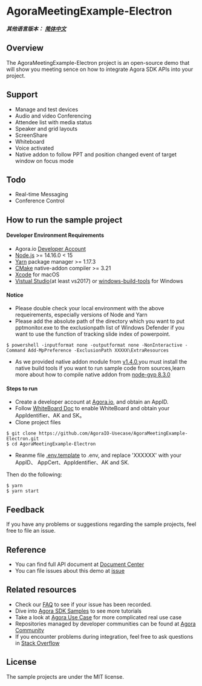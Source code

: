# AgoraMeetingExample-Electron

_**其他语言版本：** [**简体中文**](README.zh.md)_

## Overview

The AgoraMeetingExample-Electron project is an open-source demo that will show you meeting sence on how to integrate Agora SDK APIs into your project.

## Support

- Manage and test devices
- Audio and video Conferencing
- Attendee list with media status
- Speaker and grid layouts
- ScreenShare
- Whiteboard
- Voice activated
- Native addon to follow PPT and position changed event of target window on focus mode

## Todo
- Real-time Messaging
- Conference Control

## How to run the sample project

#### Developer Environment Requirements

- Agora.io [Developer Account](https://dashboard.agora.io/signin/)
- [Node.js](https://nodejs.org/en/download/) >= 14.16.0 < 15
- [Yarn](https://yarnpkg.com/) package manager >= 1.17.3
- [CMake](https://cmake.org/download/) native-addon compiler >= 3.21
- [Xcode](https://developer.apple.com/download/all/?q=Xcode) for macOS
- [Vistual Studio](https://visualstudio.microsoft.com/downloads/)(at least vs2017) or [windows-build-tools](https://www.npmjs.com/package/windows-build-tools) for Windows

#### Notice

- Please double check your local environment with the above requeirements, especially versions of Node and Yarn
- Please add the absolute path of the directory which you want to put pptmonitor.exe to the exclusionpath list of Windows Defender if 
you want to use the function of tracking slide index of powerpoint.
``` shell
$ powershell -inputformat none -outputformat none -NonInteractive -Command Add-MpPreference -ExclusionPath XXXXX\ExtraResources
```
- As we provided native addon module from [v1.4.0](https://github.com/AgoraIO-Usecase/AgoraMeetingExample-Electron/releases/tag/v1.4.0),you must install the native build tools if you want to run sample code from sources,learn more about how to compile native addon from [node-gyp 8.3.0](https://github.com/nodejs/node-gyp/tree/v8.3.0)

#### Steps to run

- Create a developer account at [Agora.io](https://dashboard.agora.io/signin/), and obtain an AppID.
- Follow [WhiteBoard Doc](https://docs.agora.io/cn/whiteboard/enable_whiteboard?platform=Web) to enable WhiteBoard and obtain your AppIdentifier、AK and SK。
- Clone project files
```shell
$ git clone https://github.com/AgoraIO-Usecase/AgoraMeetingExample-Electron.git
$ cd AgoraMeetingExample-Electron
```
- Reanme file [.env.template](.env.template) to .env, and replace 'XXXXXX' with your AppID、 AppCert、AppIdentifier、AK and SK.

Then do the following:

```shell 
$ yarn
$ yarn start

```

## Feedback

If you have any problems or suggestions regarding the sample projects, feel free to file an issue.

## Reference

- You can find full API document at [Document Center](https://docs.agora.io/en/Video/API%20Reference/electron/index.html)
- You can file issues about this demo at [issue](https://github.com/AgoraIO/Electron-SDK/issues)

## Related resources

- Check our [FAQ](https://docs.agora.io/en/faq) to see if your issue has been recorded.
- Dive into [Agora SDK Samples](https://github.com/AgoraIO) to see more tutorials
- Take a look at [Agora Use Case](https://github.com/AgoraIO-usecase) for more complicated real use case
- Repositories managed by developer communities can be found at [Agora Community](https://github.com/AgoraIO-Community)
- If you encounter problems during integration, feel free to ask questions in [Stack Overflow](https://stackoverflow.com/questions/tagged/agora.io)

## License

The sample projects are under the MIT license.
